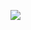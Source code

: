 <a href="jhdavidesouza@gmail.com"><img src="https://img.shields.io/badge/Gmail-D14836?style=for-the-badge&logo=gmail&logoColor=white" /></a>
